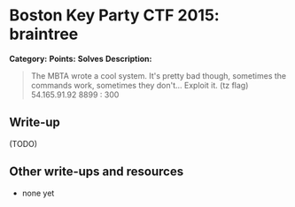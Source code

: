 # Boston Key Party CTF 2015: braintree

**Category:** 
**Points:** 
**Solves** 
**Description:**

> The MBTA wrote a cool system. It's pretty bad though, sometimes the commands work, sometimes they don't... Exploit it. (tz flag) 54.165.91.92 8899 : 300

## Write-up

(TODO)

## Other write-ups and resources

* none yet
